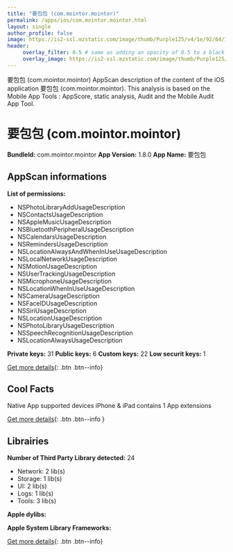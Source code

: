 ```yaml
---
title: "要包包 (com.mointor.mointor)"
permalink: /apps/ios/com.mointor.mointor.html
layout: single
author_profile: false
image: https://is2-ssl.mzstatic.com/image/thumb/Purple125/v4/1e/92/64/1e9264f1-af9a-6b5a-8c39-91369ef8d76f/AppIcon-0-0-1x_U007emarketing-0-0-0-7-0-0-sRGB-0-0-0-GLES2_U002c0-512MB-85-220-0-0.png/512x512bb.jpg
header: 
     overlay_filter: 0.5 # same as adding an opacity of 0.5 to a black background
     overlay_image: https://is2-ssl.mzstatic.com/image/thumb/Purple125/v4/1e/92/64/1e9264f1-af9a-6b5a-8c39-91369ef8d76f/AppIcon-0-0-1x_U007emarketing-0-0-0-7-0-0-sRGB-0-0-0-GLES2_U002c0-512MB-85-220-0-0.png/512x512bb.jpg
---
```

要包包 (com.mointor.mointor) AppScan description of the content of the iOS application 要包包 (com.mointor.mointor). This analysis is based on the Mobile App Tools : AppScore, static analysis, Audit and the Mobile Audit App Tool.

# 要包包 (com.mointor.mointor)

**BundleId:** com.mointor.mointor
**App Version:** 1.8.0
**App Name:** 要包包


## AppScan informations 

**List of permissions:** 
- NSPhotoLibraryAddUsageDescription
- NSContactsUsageDescription
- NSAppleMusicUsageDescription
- NSBluetoothPeripheralUsageDescription
- NSCalendarsUsageDescription
- NSRemindersUsageDescription
- NSLocationAlwaysAndWhenInUseUsageDescription
- NSLocalNetworkUsageDescription
- NSMotionUsageDescription
- NSUserTrackingUsageDescription
- NSMicrophoneUsageDescription
- NSLocationWhenInUseUsageDescription
- NSCameraUsageDescription
- NSFaceIDUsageDescription
- NSSiriUsageDescription
- NSLocationUsageDescription
- NSPhotoLibraryUsageDescription
- NSSpeechRecognitionUsageDescription
- NSLocationAlwaysUsageDescription
  
  
**Private keys:** 31
**Public keys:** 6
**Custom keys:** 22
**Low securit keys:** 1
  
[Get more details](/pricing.html){: .btn .btn--info}

## Cool Facts

Native App
supported devices iPhone & iPad
contains 1 App extensions
  
[Get more details](/pricing.html){: .btn .btn--info }

## Librairies 
**Number of Third Party Library detected:** 24
- Network: 2 lib(s)
- Storage: 1 lib(s)
- UI: 2 lib(s)
- Logs: 1 lib(s)
- Tools: 3 lib(s)


**Apple dylibs:**


**Apple System Library Frameworks:**


  
[Get more details](/pricing.html){: .btn .btn--info}

